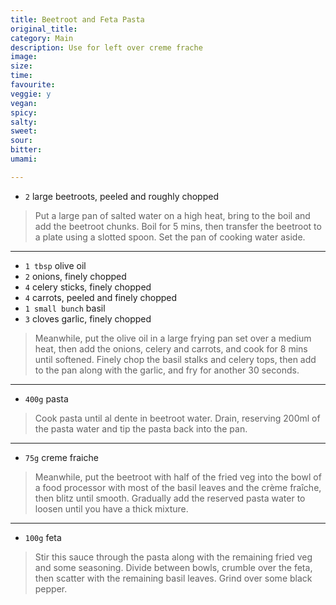 ```yaml
---
title: Beetroot and Feta Pasta
original_title:
category: Main
description: Use for left over creme frache
image:
size:
time:
favourite:
veggie: y
vegan:
spicy:
salty:
sweet:
sour:
bitter:
umami:

---
```


* `2` large beetroots, peeled and roughly chopped

>Put a large pan of salted water on a high heat, bring to the boil and add the beetroot chunks. Boil for 5 mins, then transfer the beetroot to a plate using a slotted spoon. Set the pan of cooking water aside.

---

* `1 tbsp` olive oil
* `2` onions, finely chopped
* `4` celery sticks, finely chopped
* `4` carrots, peeled and finely chopped
* `1 small bunch` basil
* `3` cloves garlic, finely chopped

>Meanwhile, put the olive oil in a large frying pan set over a medium heat, then add the onions, celery and carrots, and cook for 8 mins until softened. Finely chop the basil stalks and celery tops, then add to the pan along with the garlic, and fry for another 30 seconds.

---

* `400g` pasta

>Cook pasta until al dente in beetroot water. Drain, reserving 200ml of the pasta water and tip the pasta back into the pan.

---

* `75g` creme fraiche

>Meanwhile, put the beetroot with half of the fried veg into the bowl of a food processor with most of the basil leaves and the crème fraîche, then blitz until smooth. Gradually add the reserved pasta water to loosen until you have a thick mixture.

---

* `100g` feta

>Stir this sauce through the pasta along with the remaining fried veg and some seasoning. Divide between bowls, crumble over the feta, then scatter with the remaining basil leaves. Grind over some black pepper.